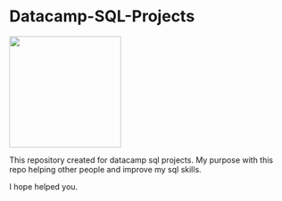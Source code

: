 # Datacamp-SQL-Projects

<img src="https://github.com/merTaner/Datacamp-SQL-Projects/assets/72790004/71a36b8e-edd8-4b92-a3fe-1383863935ee" height="200">

This repository created for datacamp sql projects. My purpose with this repo helping other people and improve my sql skills. 

I hope helped you.
